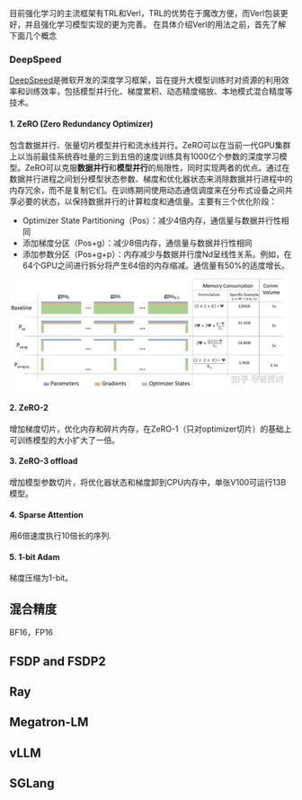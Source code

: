 目前强化学习的主流框架有TRL和Verl，TRL的优势在于魔改方便，而Verl包装更好，并且强化学习模型实现的更为完善。
在具体介绍Verl的用法之前，首先了解下面几个概念
### DeepSpeed
[DeepSpeed](https://github.com/deepspeedai/DeepSpeed)是微软开发的深度学习框架，旨在提升大模型训练时对资源的利用效率和训练效率，包括模型并行化、梯度累积、动态精度缩放、本地模式混合精度等技术。
#### 1. ZeRO (Zero Redundancy Optimizer)
包含数据并行、张量切片模型并行和流水线并行。ZeRO可以在当前一代GPU集群上以当前最佳系统吞吐量的三到五倍的速度训练具有1000亿个参数的深度学习模型。ZeRO可以克服**数据并行**和**模型并行**的局限性，同时实现两者的优点。通过在数据并行进程之间划分模型状态参数、梯度和优化器状态来消除数据并行进程中的内存冗余，而不是复制它们。在训练期间使用动态通信调度来在分布式设备之间共享必要的状态，以保持数据并行的计算粒度和通信量。主要有三个优化阶段：
- Optimizer State Partitioning（Pos）：减少4倍内存，通信量与数据并行性相同
- 添加梯度分区（Pos+g）：减少8倍内存，通信量与数据并行性相同
- 添加参数分区（Pos+g+p）：内存减少与数据并行度Nd呈线性关系。例如，在64个GPU之间进行拆分将产生64倍的内存缩减。通信量有50%的适度增长。
<img src="https://raw.githubusercontent.com/DengZhirui/dengzhirui.github.io/main/images/deepspeed1.jpg" width="500"/>

#### 2. ZeRO-2
增加梯度切片，优化内存和碎片内存，在ZeRO-1（只对optimizer切片）的基础上可训练模型的大小扩大了一倍。
#### 3. ZeRO-3 offload
增加模型参数切片，将优化器状态和梯度卸到CPU内存中，单张V100可运行13B模型。
#### 4. Sparse Attention
用6倍速度执行10倍长的序列.
#### 5. 1-bit Adam
梯度压缩为1-bit。

## 混合精度
BF16，FP16
## FSDP and FSDP2

## Ray

## Megatron-LM

## vLLM

## SGLang
